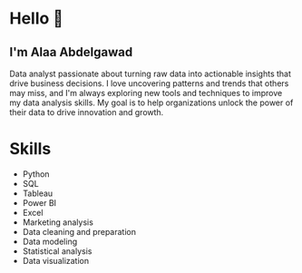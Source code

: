 <h1 align="rightr">Hello 👋</h1>




## I'm Alaa Abdelgawad
Data analyst passionate about turning raw data into actionable insights that drive business decisions. I love uncovering patterns and trends that others may miss, and I'm always exploring new tools and techniques to improve my data analysis skills. My goal is to help organizations unlock the power of their data to drive innovation and growth.
<h1 align="rightr">Skills </h1>

- Python
- SQL
- Tableau
- Power BI
- Excel
- Marketing analysis
- Data cleaning and preparation
- Data modeling
- Statistical analysis
- Data visualization

